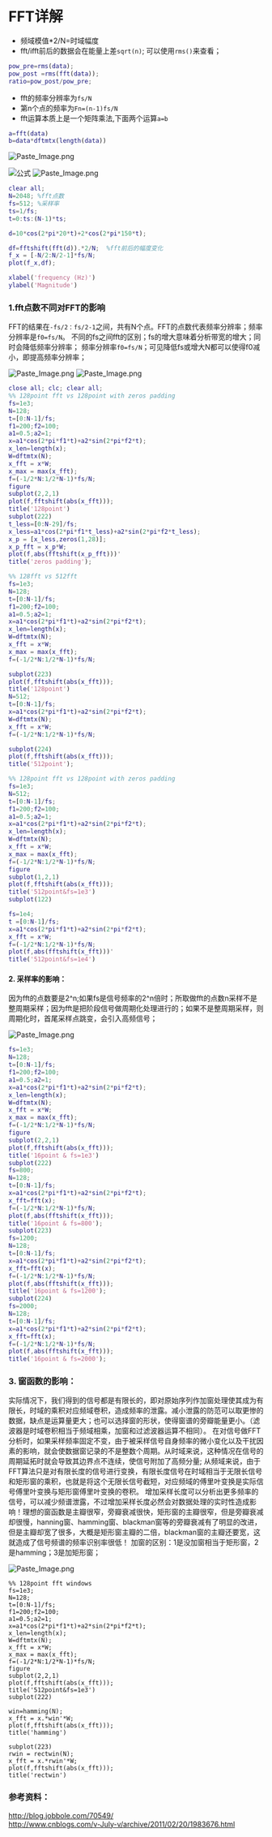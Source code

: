 # FFT详解

- 频域模值*2/N=时域幅度
- fft/ifft前后的数据会在能量上差`sqrt(n)`; 可以使用`rms()`来查看；
```matlab
pow_pre=rms(data);
pow_post =rms(fft(data));
ratio=pow_post/pow_pre;   
```
- fft的频率分辨率为`fs/N`
- 第n个点的频率为`Fn=(n-1)fs/N`
- fft运算本质上是一个矩阵乘法,下面两个运算`a=b`
```matlab
a=fft(data)
b=data*dftmtx(length(data))
```

![Paste_Image.png](http://upload-images.jianshu.io/upload_images/1667747-87cb46c6e3767142.png?imageMogr2/auto-orient/strip%7CimageView2/2/w/1240)

![公式](http://upload-images.jianshu.io/upload_images/1667747-b7bec5a7d0eca95a.png?imageMogr2/auto-orient/strip%7CimageView2/2/w/1240)
![Paste_Image.png](http://upload-images.jianshu.io/upload_images/1667747-80b5684415e7dea4.png?imageMogr2/auto-orient/strip%7CimageView2/2/w/1240)



```matlab
clear all;
N=2048; %fft点数
fs=512; %采样率
ts=1/fs;
t=0:ts:(N-1)*ts;

d=10*cos(2*pi*20*t)+2*cos(2*pi*150*t);

df=fftshift(fft(d)).*2/N;  %fft前后的幅度变化
f_x = [-N/2:N/2-1]*fs/N; 
plot(f_x,df);

xlabel('frequency (Hz)')
ylabel('Magnitude')
```
### 1.fft点数不同对FFT的影响
FFT的结果在`-fs/2：fs/2-1`之间，共有N个点。FFT的点数代表频率分辨率；频率分辨率是`f0=fs/N`。
不同的fs之间fft的区别；fs的增大意味着分析带宽的增大；同时会降低频率分辨率；
频率分辨率`f0=fs/N`；可见降低fs或增大N都可以使得f0减小，即提高频率分辨率；

![Paste_Image.png](http://upload-images.jianshu.io/upload_images/1667747-76849670f597a00e.png?imageMogr2/auto-orient/strip%7CimageView2/2/w/1240)
![Paste_Image.png](http://upload-images.jianshu.io/upload_images/1667747-340c490192796a4b.png?imageMogr2/auto-orient/strip%7CimageView2/2/w/1240)

```matlab
close all; clc; clear all;
%% 128point fft vs 128point with zeros padding
fs=1e3;
N=128;
t=[0:N-1]/fs;
f1=200;f2=100;
a1=0.5;a2=1;
x=a1*cos(2*pi*f1*t)+a2*sin(2*pi*f2*t);
x_len=length(x);
W=dftmtx(N);
x_fft = x*W;
x_max = max(x_fft);
f=(-1/2*N:1/2*N-1)*fs/N;
figure
subplot(2,2,1)
plot(f,fftshift(abs(x_fft)));
title('128point')
subplot(222)
t_less=[0:N-29]/fs;
x_less=a1*cos(2*pi*f1*t_less)+a2*sin(2*pi*f2*t_less);
x_p = [x_less,zeros(1,28)]; 
x_p_fft = x_p*W;
plot(f,abs(fftshift(x_p_fft)))'
title('zeros padding');

%% 128fft vs 512fft
fs=1e3;
N=128;
t=[0:N-1]/fs;
f1=200;f2=100;
a1=0.5;a2=1;
x=a1*cos(2*pi*f1*t)+a2*sin(2*pi*f2*t);
x_len=length(x);
W=dftmtx(N);
x_fft = x*W;
x_max = max(x_fft);
f=(-1/2*N:1/2*N-1)*fs/N;

subplot(223)
plot(f,fftshift(abs(x_fft)));
title('128point')
N=512;
t=[0:N-1]/fs;
x=a1*cos(2*pi*f1*t)+a2*sin(2*pi*f2*t);
W=dftmtx(N);
x_fft = x*W;
f=(-1/2*N:1/2*N-1)*fs/N;

subplot(224)
plot(f,fftshift(abs(x_fft)));
title('512point');

%% 128point fft vs 128point with zeros padding
fs=1e3;
N=512;
t=[0:N-1]/fs;
f1=200;f2=100;
a1=0.5;a2=1;
x=a1*cos(2*pi*f1*t)+a2*sin(2*pi*f2*t);
x_len=length(x);
W=dftmtx(N);
x_fft = x*W;
x_max = max(x_fft);
f=(-1/2*N:1/2*N-1)*fs/N;
figure
subplot(1,2,1)
plot(f,fftshift(abs(x_fft)));
title('512point&fs=1e3')
subplot(122)

fs=1e4;
t =[0:N-1]/fs;
x=a1*cos(2*pi*f1*t)+a2*sin(2*pi*f2*t);
x_fft = x*W;
f=(-1/2*N:1/2*N-1)*fs/N;
plot(f,abs(fftshift(x_fft)))'
title('512point&fs=1e4')
```

#### 2.	采样率的影响：
因为fft的点数要是2^n;如果fs是信号频率的2^n倍时；所取做fft的点数n采样不是整周期采样；因为fft是把阶段信号做周期化处理进行的；如果不是整周期采样，则周期化时，首尾采样点跳变，会引入高频信号；

![Paste_Image.png](http://upload-images.jianshu.io/upload_images/1667747-a60b694f8e5065a2.png?imageMogr2/auto-orient/strip%7CimageView2/2/w/1240)


 ```matlab
fs=1e3;
N=128;
t=[0:N-1]/fs;
f1=200;f2=100;
a1=0.5;a2=1;
x=a1*cos(2*pi*f1*t)+a2*sin(2*pi*f2*t);
x_len=length(x);
W=dftmtx(N);
x_fft = x*W;
x_max = max(x_fft);
f=(-1/2*N:1/2*N-1)*fs/N;
figure
subplot(2,2,1)
plot(f,fftshift(abs(x_fft)));
title('16point & fs=1e3')
subplot(222)
fs=800;
N=128;
t=[0:N-1]/fs;
x=a1*cos(2*pi*f1*t)+a2*sin(2*pi*f2*t);
x_fft=fft(x);
f=(-1/2*N:1/2*N-1)*fs/N;
plot(f,abs(fftshift(x_fft)));
title('16point & fs=800');
subplot(223)
fs=1200;
N=128;
t=[0:N-1]/fs;
x=a1*cos(2*pi*f1*t)+a2*sin(2*pi*f2*t);
x_fft=fft(x);
f=(-1/2*N:1/2*N-1)*fs/N;
plot(f,abs(fftshift(x_fft)));
title('16point & fs=1200');
subplot(224)
fs=2000;
N=128;
t=[0:N-1]/fs;
x=a1*cos(2*pi*f1*t)+a2*sin(2*pi*f2*t);
x_fft=fft(x);
f=(-1/2*N:1/2*N-1)*fs/N;
plot(f,abs(fftshift(x_fft)));
title('16point & fs=2000');
```

### 3.	窗函数的影响：
实际情况下，我们得到的信号都是有限长的，即对原始序列作加窗处理使其成为有限长，时域的乘积对应频域卷积，造成频率的泄露。减小泄露的防范可以取更惨的数据，缺点是运算量更大；也可以选择窗的形状，使得窗谱的旁瓣能量更小。（滤波器是时域卷积相当于频域相乘，加窗和过滤波器运算不相同）。
在对信号做FFT分析时，如果采样频率固定不变，由于被采样信号自身频率的微小变化以及干扰因素的影响，就会使数据窗记录的不是整数个周期。从时域来说，这种情况在信号的周期延拓时就会导致其边界点不连续，使信号附加了高频分量; 从频域来说，由于FFT算法只是对有限长度的信号进行变换，有限长度信号在时域相当于无限长信号和矩形窗的乘积，也就是将这个无限长信号截短，对应频域的傅里叶变换是实际信号傅里叶变换与矩形窗傅里叶变换的卷积。
    增加采样长度可以分析出更多频率的信号，可以减少频谱泄露，不过增加采样长度必然会对数据处理的实时性造成影响！理想的窗函数是主瓣很窄，旁瓣衰减很快，矩形窗的主瓣很窄，但是旁瓣衰减却很慢，hanning窗、hamming窗、blackman窗等的旁瓣衰减有了明显的改进，但是主瓣却宽了很多，大概是矩形窗主瓣的二倍，blackman窗的主瓣还要宽，这就造成了信号频谱的频率识别率很低！ 
加窗的区别：1是没加窗相当于矩形窗，2是hamming；3是加矩形窗；
 
![Paste_Image.png](http://upload-images.jianshu.io/upload_images/1667747-d44110f66331ba15.png?imageMogr2/auto-orient/strip%7CimageView2/2/w/1240)
```matalb
%% 128point fft windows
fs=1e3;
N=128;
t=[0:N-1]/fs;
f1=200;f2=100;
a1=0.5;a2=1;
x=a1*cos(2*pi*f1*t)+a2*sin(2*pi*f2*t);
x_len=length(x);
W=dftmtx(N);
x_fft = x*W;
x_max = max(x_fft);
f=(-1/2*N:1/2*N-1)*fs/N;
figure
subplot(2,2,1)
plot(f,fftshift(abs(x_fft)));
title('512point&fs=1e3')
subplot(222)
 
win=hamming(N);
x_fft = x.*win'*W;
plot(f,fftshift(abs(x_fft)));
title('hamming')
 
subplot(223)
rwin = rectwin(N);
x_fft = x.*rwin'*W;
plot(f,fftshift(abs(x_fft)));
title('rectwin')
```

### 参考资料：
http://blog.jobbole.com/70549/   
http://www.cnblogs.com/v-July-v/archive/2011/02/20/1983676.html
